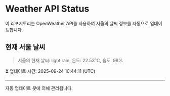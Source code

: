 
# Weather API Status

이 리포지토리는 OpenWeather API를 사용하여 서울의 날씨 정보를 자동으로 업데이트합니다.

## 현재 서울 날씨
> 서울의 현재 날씨: light rain, 온도: 22.53°C, 습도: 98%

⏳ 업데이트 시간: 2025-09-24 10:44:11 (UTC)

---
자동 업데이트 봇에 의해 관리됩니다.
